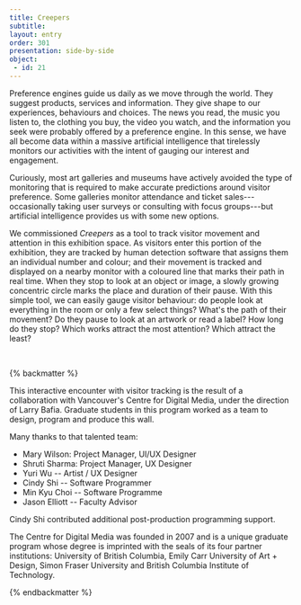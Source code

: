 ```yaml
---
title: Creepers
subtitle:  
layout: entry
order: 301
presentation: side-by-side
object:
 - id: 21 
---
```


Preference engines guide us daily as we move through the world. They suggest products, services and information. They give shape to our experiences, behaviours and choices. The news you read, the music you listen to, the clothing you buy, the video you watch, and the information you seek were probably offered by a preference engine. In this sense, we have all become data within a massive artificial intelligence that tirelessly monitors our activities with the intent of gauging our
interest and engagement.

Curiously, most art galleries and museums have actively avoided the type of monitoring that is required to make accurate predictions around visitor preference. Some galleries monitor attendance and ticket sales---occasionally taking user surveys or consulting with focus groups---but artificial intelligence provides us with some new options.

We commissioned *Creepers* as a tool to track visitor movement and attention in this exhibition space. As visitors enter this portion of the exhibition, they are tracked by human detection software that assigns them an individual number and colour; and their movement is tracked and displayed on a nearby monitor with a coloured line that marks their path in real time. When they stop to look at an object or image, a slowly growing concentric circle marks the place and duration of their pause. With this simple tool, we can easily gauge visitor behaviour: do people look at everything in the room or only a few select things? What's the path of their movement? Do they pause to look at an artwork or read a label? How long do they stop? Which works attract the most attention? Which attract the least?

<br>

{% backmatter %}

This interactive encounter with visitor tracking is the result of a collaboration with Vancouver's Centre for Digital Media, under the direction of Larry Bafia. Graduate students in this program worked as a team to design, program and produce this wall.

Many thanks to that talented team:

-   Mary Wilson: Project Manager, UI/UX Designer
-   Shruti Sharma: Project Manager, UX Designer
-   Yuri Wu -- Artist / UX Designer
-   Cindy Shi -- Software Programmer
-   Min Kyu Choi -- Software Programme
-   Jason Elliott -- Faculty Advisor

Cindy Shi contributed additional post-production programming support.

The Centre for Digital Media was founded in 2007 and is a unique graduate program whose degree is imprinted with the seals of its four partner institutions: University of British Columbia, Emily Carr University of Art + Design, Simon Fraser University and British Columbia Institute of Technology.

{% endbackmatter %}